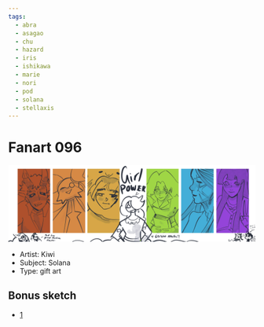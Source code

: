```yaml
---
tags:
  - abra
  - asagao
  - chu
  - hazard
  - iris
  - ishikawa
  - marie
  - nori
  - pod
  - solana
  - stellaxis
---
```


# Fanart 096

<img src="assets/2025-07-16_fanimage-172.jpg">

- Artist: Kiwi
- Subject: Solana
- Type: gift art

## Bonus sketch

- [1](assets/2025-07-16_fanimage-173.png)
